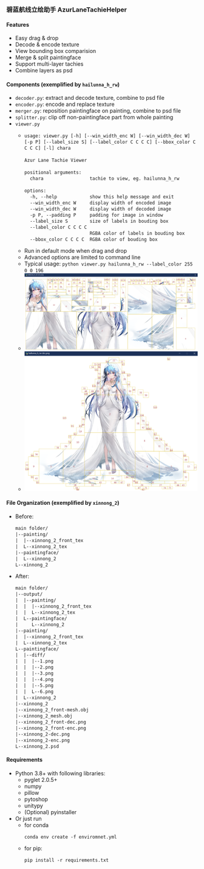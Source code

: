 ### 碧蓝航线立绘助手 AzurLaneTachieHelper

#### Features

- Easy drag & drop
- Decode & encode texture
- View bounding box comparision
- Merge & split paintingface 
- Support multi-layer tachies
- Combine layers as psd

#### Components (exemplified by `hailunna_h_rw`)

- `decoder.py`: extract and decode texture, combine to psd file
- `encoder.py`: encode and replace texture
- `merger.py`: reposition paintingface on painting, combine to psd file
- `splitter.py`: clip off non-paintingface part from whole painting
- `viewer.py`
  - ```
    usage: viewer.py [-h] [--win_width_enc W] [--win_width_dec W] [-p P] [--label_size S] [--label_color C C C C] [--bbox_color C C C C] [-l] chara

    Azur Lane Tachie Viewer

    positional arguments:
      chara                 tachie to view, eg. hailunna_h_rw

    options:
      -h, --help            show this help message and exit
      --win_width_enc W     display width of encoded image
      --win_width_dec W     display width of decoded image
      -p P, --padding P     padding for image in window
      --label_size S        size of labels in bouding box
      --label_color C C C C
                            RGBA color of labels in bouding box
      --bbox_color C C C C  RGBA color of bouding box
    ```
  - Run in default mode when drag and drop
  - Advanced options are limited to command line
  - Typical usage: `python viewer.py hailunna_h_rw --label_color 255 0 0 196`
  - <img src="img/enc_view.png" width="640" />
  - <img src="img/dec_view.png" width="640" />

#### File Organization (exemplified by `xinnong_2`)

- Before:
  ```
  main folder/
  |--painting/
  |  |--xinnong_2_front_tex
  |  L--xinnong_2_tex
  |--paintingface/
  |  L--xinnong_2
  L--xinnong_2
  ```
- After:
  ```
  main folder/
  |--output/
  |  |--painting/
  |  |  |--xinnong_2_front_tex
  |  |  L--xinnong_2_tex
  |  L--paintingface/
  |     L--xinnong_2
  |--painting/
  |  |--xinnong_2_front_tex
  |  L--xinnong_2_tex
  L--paintingface/
  |  |--diff/
  |  |  |--1.png
  |  |  |--2.png
  |  |  |--3.png
  |  |  |--4.png
  |  |  |--5.png
  |  |  L--6.png
  |  L--xinnong_2
  |--xinnong_2
  |--xinnong_2_front-mesh.obj
  |--xinnong_2_mesh.obj
  |--xinnong_2_front-dec.png
  |--xinnong_2_front-enc.png
  |--xinnong_2-dec.png
  |--xinnong_2-enc.png
  L--xinnong_2.psd
  ```

#### Requirements

- Python 3.8+ with following libraries:
  - pyglet 2.0.5+
  - numpy
  - pillow
  - pytoshop
  - unitypy
  - (Optional) pyinstaller
- Or just run
  - for conda
    ```shell
    conda env create -f enviromnet.yml
    ```
  - for pip:
    ```shell
    pip install -r requirements.txt
    ```